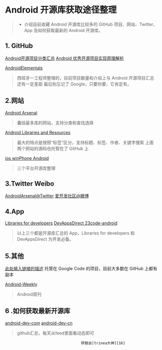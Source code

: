 # Android 开源库获取途径整理
>* 介绍目前收藏 Android 开源库比较多的 GitHub 项目、网站、Twitter、App 及如何获取最新的 Android 开源库。

## 1. GitHub
[Android开源项目分类汇总][1]
[Android 优秀开源项目实现原理解析][2]

[AndroidElementals][3]
>西班牙一工程师整理的，目前项目数量和介绍上与 Android 开源项目汇总 还有一定差距
最后别忘记了 Google，只要你要，它肯定有。


## 2.网站

[Android Arsenal][4]

> 囊括最多库的网站，支持分类和查找选择 

[Android Libraries and Resources][5]

> 最大的特点是按照“标签”区分，支持标题、标签、作者、关键字搜索
上面两个网站的源码也托管在了 GitHub 上

[ios winPhone Android][6]
 > 三个平台开源库整理
 
 
## 3.Twitter Weibo
 
 [AndroidArsenal@Twitter][7]
 [爱开发社区@微博][8]
 
## 4.App
[Libraries for developers][9]
[DevAppsDirect ][10]
[23code-android][11]

>以上三个都是开源库汇总的 App，Libraries for developers 和 DevAppsDirect 为开发必备。  

## 5.其他

[此处输入链接的描述][12]
 托管在 Google Code 的项目，目前大多数在 GitHub 上都有副本
 
 [Android-Weekly ][13]
> Android周刊
 
##  6 .如何获取最新开源库
[android-dev-com][14]
[android-dev-cn][15]

> github汇总，每天从feed里面看动态即可
 
 
                                       转载自[trinea大神][16]


  [1]: https://github.com/StudyRepository/android-open-project
  [2]: https://github.com/StudyRepository/android-open-project-analysis
  [3]: https://github.com/cesards/AndroidElementals
  [4]: https://android-arsenal.com/
  [5]: http://alamkanak.github.io/android-libraries-and-resources/
  [6]: http://www.appance.com/category/android/
  [7]: https://twitter.com/Android_Arsenal
  [8]: http://weibo.com/u/5138634180
  [9]: https://play.google.com/store/apps/details?id=com.desarrollodroide.repos
  [10]: https://play.google.com/store/apps/details?id=com.inappsquared.devappsdirect
  [11]: https://play.google.com/store/apps/details?id=com.ttcode.appdirect
  [12]: https://code.google.com/hosting/search?q=label:Android
  [13]: http://androidweekly.net/archive
  [14]: https://github.com/android-cn/android-dev-com
  [15]: https://github.com/android-cn/android-dev-cn
  [16]: http://www.trinea.cn/android/android-open-project-summary/